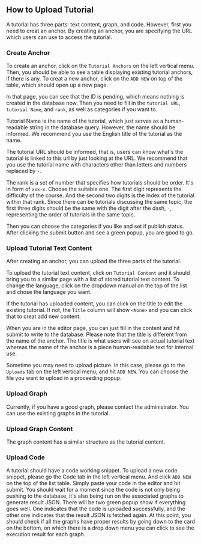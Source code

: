 ## How to Upload Tutorial 

A tutorial has three parts: text content, graph, and code. However, first you need to creat an anchor. By creating an anchor, you are specifying the URL which users can use to access the tutorial. 


### Create Anchor 

To create an anchor, click on the `Tutorial Anchors` on the left vertical menu. Then, you should be able to see a table displaying existing tutorial anchors, if there is any. To creat a new anchor, click on the `ADD NEW` on top of the table, which should open up a new page. 

In that page, you can see that the ID is pending, which means nothing is created in the database now. Then you need to fill in the `tutorial URL`, `tutorial Name`, and `rank`, as well as categories if you want to. 

Tutorial Name is the name of the tutorial, which just serves as a human-readable string in the database query. However, the name should be informed. We recommend you use the English title of the tutorial as the name. 

The tutorial URL should be informed, that is, users can know what's the tutorial is linked to this url by just looking at the URL. We recommend that you use the tutorial name with characters other than letters and numbers replaced by `-`. 

The rank is a set of number that specifies how tutorials should be order. It's in form of `xxx-x`. Choose the suitable one. The first digit represents the difficulty of the course. And the second two digits is the index of the tutorial within that rank. Since there can be tutorials discussing the same topic, the first three digits should be the same with the digit after the dash, `-`, representing the order of tutorials in the same topic. 

Then you can choose the categories if you like and set if publish status. After clicking the submit button and see a green popup, you are good to go. 


### Upload Tutorial Text Content 

After creating an anchor, you can upload the three parts of the tutorial. 

To upload the tutorial text content, click on `Tutorial Content` and it should bring you to a similar page with a list of stored tutorial text content. To change the language, click on the dropdown manual on the top of the list and chose the language you want. 

If the tutorial has uploaded content, you can click on the title to edit the existing tutorial. If not, the `Title` column will show `<None>` and you can click that to creat add new content.

When you are in the editor page, you can just fill in the content and hit submit to write to the database. Please note that the title is different from the name of the anchor. The title is what users will see on actual tutorial text whereas the name of the anchor is a piece human-readable text for internal use.

Sometime you may need to upload picture. In this case, please go to the `Uploads` tab on the left vertical menu, and hit `ADD NEW`. You can choose the file you want to upload in a proceeding popup.  

### Upload Graph 

Currently, if you have a good graph, please contact the administrator. You can use the existing graphs in the tutorial. 

### Upload Graph Content

The graph content has a similar structure as the tutorial content. 

### Upload Code 

A tutorial should have a code working snippet. To upload a new code snippet, please go the Code tab in the left vertical menu. And click `ADD NEW` on the top of the list table. Simply paste your code in the editor and hit submit. You should wait for a moment since the code is not only being pushing to the database, it's also being run on the associated graphs to generate result JSON. There will be two green popup show if everything goes well. One indicates that the code is uploaded successfully, and the other one indicates that the result JSON is fetched again. At this point, you should check if all the graphs have proper results by going down to the card on the bottom, on which there is a drop down menu you can click to see the execution result for each graph.  


